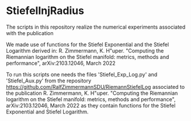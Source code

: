 # StiefelInjRadius

The scripts in this repository realize the numerical experiments associated with the publication


We made use of functions for the Stiefel Exponential and the Stiefel Logarithm derived in:
  R. Zimmermann, K. H\"uper.
  "Computing the Riemannian logarithm on the Stiefel manifold: metrics, methods and performance", 
  arXiv:2103.12046, March 2022

To run this scripts one needs the files 'Stiefel_Exp_Log.py' and 'Stiefel_Aux.py' from the repository 
    https://github.com/RalfZimmermannSDU/RiemannStiefelLog
associated to the publication
  R. Zimmermann, K. H\"uper.
  "Computing the Riemannian logarithm on the Stiefel manifold: metrics, methods and performance", 
  arXiv:2103.12046, March 2022
as they contain functions for the Stiefel Exponential and Stiefel Logarithm.
